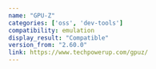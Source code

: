 ```yaml
---
name: "GPU-Z"
categories: ['oss', 'dev-tools']
compatibility: emulation
display_result: "Compatible"
version_from: "2.60.0"
link: https://www.techpowerup.com/gpuz/
---
```

